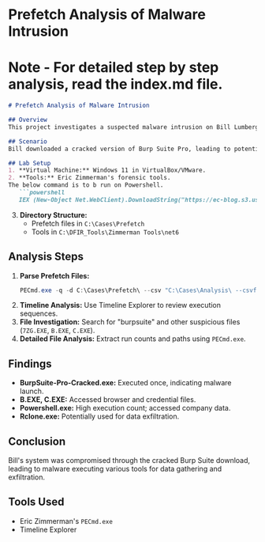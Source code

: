 # Prefetch Analysis of Malware Intrusion

# Note - For detailed step by step analysis, read the index.md file.


```markdown
# Prefetch Analysis of Malware Intrusion 

## Overview
This project investigates a suspected malware intrusion on Bill Lumbergh's workstation at Initech Software by analyzing Prefetch files. The goal is to identify malicious executables, directories accessed, and suspicious activities.

## Scenario
Bill downloaded a cracked version of Burp Suite Pro, leading to potential malware infection. Prefetch files from his system are analyzed to identify the malicious actions.

## Lab Setup
1. **Virtual Machine:** Windows 11 in VirtualBox/VMware.
2. **Tools:** Eric Zimmerman's forensic tools.
The below command is to b run on Powershell.
   ```powershell
   IEX (New-Object Net.WebClient).DownloadString("https://ec-blog.s3.us-east-1.amazonaws.com/DFIR-Lab/PF_Lab/prep_lab.ps1")
   ```
3. **Directory Structure:** 
   - Prefetch files in `C:\Cases\Prefetch`
   - Tools in `C:\DFIR_Tools\Zimmerman Tools\net6`

## Analysis Steps
1. **Parse Prefetch Files:**
   ```powershell
   PECmd.exe -q -d C:\Cases\Prefetch\ --csv "C:\Cases\Analysis\ --csvf prefetch.csv"
   ```
2. **Timeline Analysis:** Use Timeline Explorer to review execution sequences.
3. **File Investigation:** Search for "burpsuite" and other suspicious files (`7ZG.EXE`, `B.EXE`, `C.EXE`).
4. **Detailed File Analysis:** Extract run counts and paths using `PECmd.exe`.

## Findings
- **BurpSuite-Pro-Cracked.exe:** Executed once, indicating malware launch.
- **B.EXE, C.EXE:** Accessed browser and credential files.
- **Powershell.exe:** High execution count; accessed company data.
- **Rclone.exe:** Potentially used for data exfiltration.

## Conclusion
Bill's system was compromised through the cracked Burp Suite download, leading to malware executing various tools for data gathering and exfiltration.

## Tools Used
- Eric Zimmerman's `PECmd.exe`
- Timeline Explorer
```


